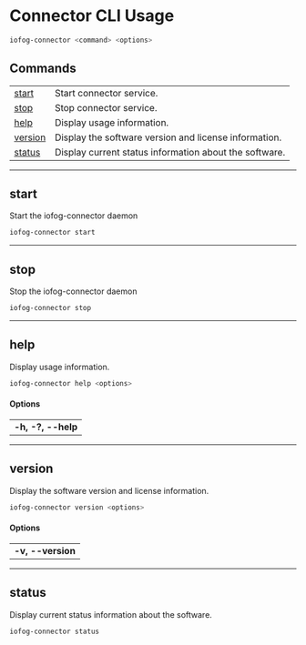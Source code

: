 # Connector CLI Usage

```sh
iofog-connector <command> <options>
```
## Commands
| | |
| - | - |
| [start](#start) | Start connector service. |
| [stop](#stop) | Stop connector service. |
| [help](#help) | Display usage information. |
| [version](#version) | Display the software version and license information. |
| [status](#status) | Display current status information about the software. |

---

## start
Start the iofog-connector daemon

```sh
iofog-connector start
```

---

## stop
Stop the iofog-connector daemon

```sh
iofog-connector stop
```

---

## help
Display usage information.

```sh
iofog-connector help <options>
```

#### Options
| |
| - |
| **-h, -?, --help** |

---

## version
Display the software version and license information.

```sh
iofog-connector version <options>
```

#### Options
| |
| - |
| **-v, --version** |

---

## status
Display current status information about the software.

```sh
iofog-connector status
```
